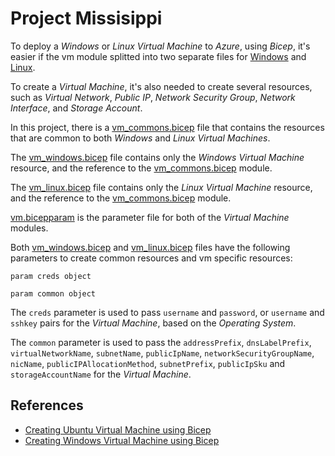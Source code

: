 # Project Missisippi

To deploy a _Windows_ or _Linux_ _Virtual Machine_ to _Azure_, using _Bicep_, it's easier if the vm module splitted into two separate files for [Windows](./vm_windows.bicep) and [Linux](./vm_linux.bicep).

To create a _Virtual Machine_, it's also needed to create several resources, such as _Virtual Network_, _Public IP_, _Network Security Group_, _Network Interface_, and _Storage Account_.

In this project, there is a [vm_commons.bicep](./vm_commons.bicep) file that contains the resources that are common to both _Windows_ and _Linux_ _Virtual Machines_.

The [vm_windows.bicep](./vm_windows.bicep) file contains only the _Windows_ _Virtual Machine_ resource, and the reference to the [vm_commons.bicep](./vm_commons.bicep) module.

The [vm_linux.bicep](./vm_linux.bicep) file contains only the _Linux_ _Virtual Machine_ resource, and the reference to the [vm_commons.bicep](./vm_commons.bicep) module.

[vm.bicepparam](./vm.bicepparam) is the parameter file for both of the _Virtual Machine_ modules.

Both [vm_windows.bicep](./vm_windows.bicep) and [vm_linux.bicep](./vm_linux.bicep) files have the following parameters to create common resources and vm specific resources:

```bicep
param creds object

param common object
```

The `creds` parameter is used to pass `username` and `password`, or `username` and `sshkey` pairs for the _Virtual Machine_, based on the _Operating System_.

The `common` parameter is used to pass the `addressPrefix`, `dnsLabelPrefix`, `virtualNetworkName`, `subnetName`, `publicIpName`, `networkSecurityGroupName`, `nicName`, `publicIPAllocationMethod`, `subnetPrefix`, `publicIpSku` and `storageAccountName` for the _Virtual Machine_.

## References

- [Creating Ubuntu Virtual Machine using Bicep](https://learn.microsoft.com/en-us/azure/virtual-machines/linux/quick-create-bicep?tabs=CLI)
- [Creating Windows Virtual Machine using Bicep](https://learn.microsoft.com/en-us/azure/virtual-machines/windows/quick-create-bicep?tabs=CLI)
